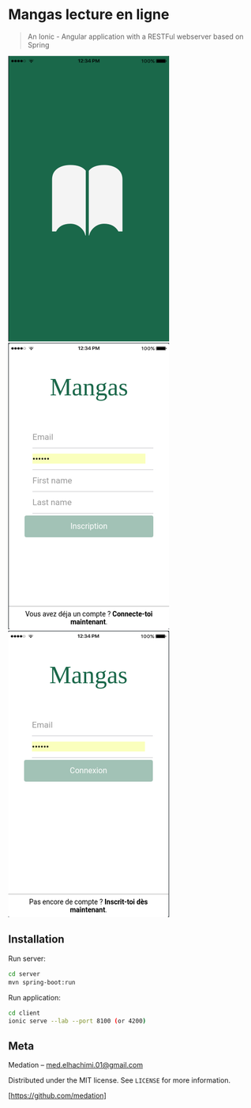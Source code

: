 # Mangas lecture en ligne
> An Ionic - Angular application with a RESTFul webserver based on Spring

![](open.png)![](registre.png)![](login.png)[](loading.png)[](mangas.png)[](manga.png)[](scan.png)

## Installation

Run server:

```sh
cd server 
mvn spring-boot:run
```
Run application:

```sh
cd client 
ionic serve --lab --port 8100 (or 4200)
```

## Meta

Medation – med.elhachimi.01@gmail.com

Distributed under the MIT license. See ``LICENSE`` for more information.

[https://github.com/medation]
